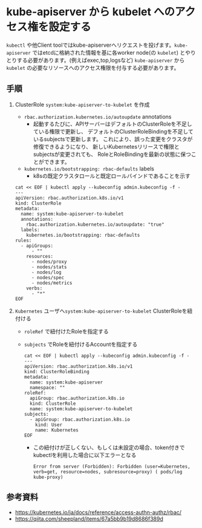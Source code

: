 # kube-apiserver から kubelet へのアクセス権を設定する

`kubectl` や他Client toolではkube-apiserverへリクエストを投げます。`kube-apiserver` ではetcdに格納された情報を基に各worker node(の `kubelet`) とやりとりする必要があります。(例えばexec,top,logsなど)
`kube-apiserver` から `kubelet` の必要なリソースへのアクセス権限を付与する必要があります。

## 手順

1. ClusterRole `system:kube-apiserver-to-kubelet` を作成
    - `rbac.authorization.kubernetes.io/autoupdate` annotations
        - 起動するたびに、APIサーバーはデフォルトのClusterRoleを不足している権限で更新し、
          デフォルトのClusterRoleBindingを不足しているsubjectsで更新します。
          これにより、誤った変更をクラスタが修復できるようになり、
          新しいKubernetesリリースで権限とsubjectsが変更されても、
          RoleとRoleBindingを最新の状態に保つことができます。
    - `kubernetes.io/bootstrapping: rbac-defaults` labels
        - k8sの既定クラスタロールと既定ロールバインドであることを示す

    ```
    cat << EOF | kubectl apply --kubeconfig admin.kubeconfig -f -
    ---
    apiVersion: rbac.authorization.k8s.io/v1
    kind: ClusterRole
    metadata:
      name: system:kube-apiserver-to-kubelet
      annotations:
        rbac.authorization.kubernetes.io/autoupdate: "true"
      labels:
        kubernetes.io/bootstrapping: rbac-defaults
    rules:
      - apiGroups:
          - ""
        resources:
          - nodes/proxy
          - nodes/stats
          - nodes/log
          - nodes/spec
          - nodes/metrics
        verbs:
          - "*"
    EOF
    ```

1. `Kubernetes` ユーザへ`system:kube-apiserver-to-kubelet` ClusterRoleを紐付ける
    - `roleRef` で紐付けたRoleを指定する
    - `subjects` でRoleを紐付けるAccountを指定する
      ```
      cat << EOF | kubectl apply --kubeconfig admin.kubeconfig -f -
      ---
      apiVersion: rbac.authorization.k8s.io/v1
      kind: ClusterRoleBinding
      metadata:
        name: system:kube-apiserver
        namespace: ""
      roleRef:
        apiGroup: rbac.authorization.k8s.io
        kind: ClusterRole
        name: system:kube-apiserver-to-kubelet
      subjects:
        - apiGroup: rbac.authorization.k8s.io
          kind: User
          name: Kubernetes
      EOF
      ```

        - この紐付けが正しくない、もしくは未設定の場合、token付きでkubectlを利用した場合に以下エラーとなる
          ```
          Error from server (Forbidden): Forbidden (user=Kubernetes, verb=get, resource=nodes, subresource=proxy) ( pods/log kube-proxy)
          ```

## 参考資料

- https://kubernetes.io/ja/docs/reference/access-authn-authz/rbac/
- https://qiita.com/sheepland/items/67a5bb9b19d8686f389d

